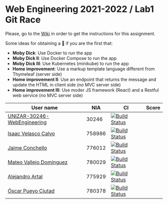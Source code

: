# Web Engineering 2021-2022 / Lab1 Git Race

Please, go to the [Wiki](https://github.com/UNIZAR-30246-WebEngineering/lab1-git-race/wiki) in order to get the instructions for this assignment.

Some ideas for obtaining a :gift: if you are the first that:

- **Moby Dick**: Use Docker to run the app
- **Moby Dick II**: Use Docker Compose to run the app
- **Moby Dick III**: Use Kubernetes (minikube) to run the app
- **Home improvement**: Use a markup template language different from Thymeleaf (server side)
- **Home improvement II**: Use an endpoint that returns the message and update the HTML in client side (no MVC server side)
- **Home improvement III**: Use moder JS framework (React) and a Restful web service (no MVC server side)

User name | NIA | CI |Score
----------|-----|----------|-----
[UNIZAR-30246-WebEngineering](https://github.com/UNIZAR-30246-WebEngineering/lab1-git-race) |30246 | [![Build Status](https://github.com/UNIZAR-30246-WebEngineering/lab1-git-race/actions/workflows/ci.yml/badge.svg)](https://github.com/UNIZAR-30246-WebEngineering/lab1-git-race/actions/workflows/ci.yml)
[Isaac Velasco Calvo](https://github.com/pkmniako/lab1-git-race) | 758986 | [![Build Status](https://github.com/pkmniako/lab1-git-race/actions/workflows/ci.yml/badge.svg)](https://github.com/pkmniako/lab1-git-race/actions/workflows/ci.yml)
[Jaime Conchello](https://github.com/jaimecb/lab1-git-race) | 776012 | [![Build Status](https://github.com/jaimecb/lab1-git-race/actions/workflows/ci.yml/badge.svg)](https://github.com/jaimecb/lab1-git-race/actions/workflows/ci.yml)
[Mateo Vallejo Domínguez](https://github.com/CursedR3N/lab1-git-race) |780029 | [![Build Status](https://github.com/CursedR3N/lab1-git-race/actions/workflows/ci.yml/badge.svg)](https://github.com/CursedR3N/lab1-git-race/actions/workflows/ci.yml)
[Alejandro Artal](https://github.com/Alejandro-Artal/lab1-git-race) | 775929 | [![Build Status](https://github.com/Alejandro-Artal/lab1-git-race/actions/workflows/ci.yml/badge.svg)](https://github.com/Alejandro-Artal/lab1-git-race/actions/workflows/ci.yml)
[Óscar Pueyo Ciutad](https://github.com/iksopo) | 780378 | [![Build Status](https://github.com/iksopo/lab1-git-race/actions/workflows/ci.yml/badge.svg)](https://github.com/iksopo/lab1-git-race/actions/workflows/ci.yml)
